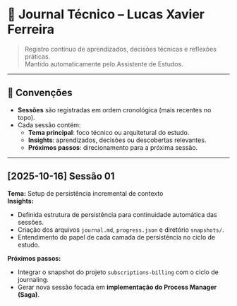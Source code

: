 # 🧭 Journal Técnico – Lucas Xavier Ferreira

> Registro contínuo de aprendizados, decisões técnicas e reflexões práticas.  
> Mantido automaticamente pelo Assistente de Estudos.

---

## 📘 Convenções

- **Sessões** são registradas em ordem cronológica (mais recentes no topo).  
- Cada sessão contém:
  - **Tema principal**: foco técnico ou arquitetural do estudo.  
  - **Insights**: aprendizados, decisões ou descobertas relevantes.  
  - **Próximos passos**: direcionamento para a próxima sessão.

---

## [2025-10-16] Sessão 01
**Tema:** Setup de persistência incremental de contexto  
**Insights:**
- Definida estrutura de persistência para continuidade automática das sessões.  
- Criação dos arquivos `journal.md`, `progress.json` e diretório `snapshots/`.  
- Entendimento do papel de cada camada de persistência no ciclo de estudo.  

**Próximos passos:**
- Integrar o snapshot do projeto `subscriptions-billing` com o ciclo de journaling.  
- Gerar nova sessão focada em **implementação do Process Manager (Saga)**.

